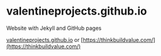 # valentineprojects.github.io

Website with Jekyll and GitHub pages

[valentineprojects.github.io](valentineprojects.github.io) or [https://thinkbuildvalue.com/](https://thinkbuildvalue.com/)
